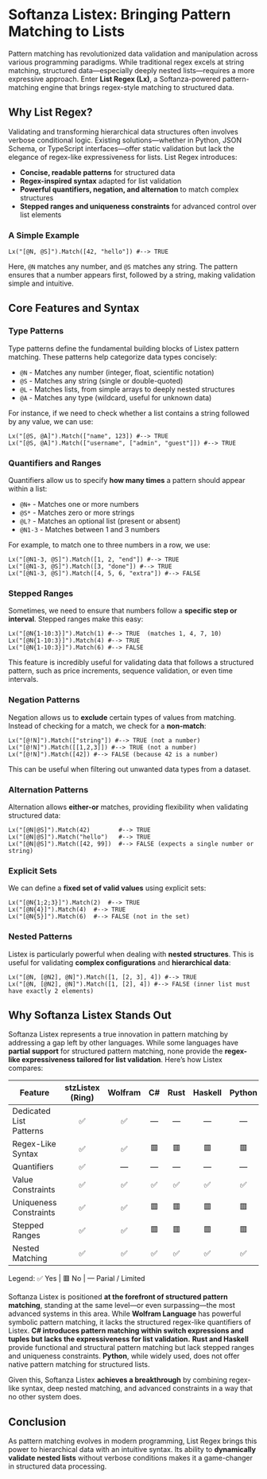 # Softanza Listex: Bringing Pattern Matching to Lists

Pattern matching has revolutionized data validation and manipulation across various programming paradigms. While traditional regex excels at string matching, structured data—especially deeply nested lists—requires a more expressive approach. Enter **List Regex (Lx)**, a Softanza-powered pattern-matching engine that brings regex-style matching to structured data.

## Why List Regex?

Validating and transforming hierarchical data structures often involves verbose conditional logic. Existing solutions—whether in Python, JSON Schema, or TypeScript interfaces—offer static validation but lack the elegance of regex-like expressiveness for lists. List Regex introduces:

* **Concise, readable patterns** for structured data
* **Regex-inspired syntax** adapted for list validation
* **Powerful quantifiers, negation, and alternation** to match complex structures
* **Stepped ranges and uniqueness constraints** for advanced control over list elements

### A Simple Example

```ring
Lx("[@N, @S]").Match([42, "hello"]) #--> TRUE
```

Here, `@N` matches any number, and `@S` matches any string. The pattern ensures that a number appears first, followed by a string, making validation simple and intuitive.

## Core Features and Syntax

### Type Patterns

Type patterns define the fundamental building blocks of Listex pattern matching. These patterns help categorize data types concisely:

* `@N` - Matches any number (integer, float, scientific notation)
* `@S` - Matches any string (single or double-quoted)
* `@L` - Matches lists, from simple arrays to deeply nested structures
* `@A` - Matches any type (wildcard, useful for unknown data)

For instance, if we need to check whether a list contains a string followed by any value, we can use:

```ring
Lx("[@S, @A]").Match(["name", 123]) #--> TRUE
Lx("[@S, @A]").Match(["username", ["admin", "guest"]]) #--> TRUE
```

### Quantifiers and Ranges

Quantifiers allow us to specify **how many times** a pattern should appear within a list:

* `@N+` - Matches one or more numbers
* `@S*` - Matches zero or more strings
* `@L?` - Matches an optional list (present or absent)
* `@N1-3` - Matches between 1 and 3 numbers

For example, to match one to three numbers in a row, we use:

```ring
Lx("[@N1-3, @S]").Match([1, 2, "end"]) #--> TRUE
Lx("[@N1-3, @S]").Match([3, "done"]) #--> TRUE
Lx("[@N1-3, @S]").Match([4, 5, 6, "extra"]) #--> FALSE
```

### Stepped Ranges

Sometimes, we need to ensure that numbers follow a **specific step or interval**. Stepped ranges make this easy:

```ring
Lx("[@N{1-10:3}]").Match(1) #--> TRUE  (matches 1, 4, 7, 10)
Lx("[@N{1-10:3}]").Match(4) #--> TRUE
Lx("[@N{1-10:3}]").Match(6) #--> FALSE
```

This feature is incredibly useful for validating data that follows a structured pattern, such as price increments, sequence validation, or even time intervals.

### Negation Patterns

Negation allows us to **exclude** certain types of values from matching. Instead of checking for a match, we check for a **non-match**:

```ring
Lx("[@!N]").Match(["string"]) #--> TRUE (not a number)
Lx("[@!N]").Match([[1,2,3]]) #--> TRUE (not a number)
Lx("[@!N]").Match([42]) #--> FALSE (because 42 is a number)
```

This can be useful when filtering out unwanted data types from a dataset.

### Alternation Patterns

Alternation allows **either-or** matches, providing flexibility when validating structured data:

```ring
Lx("[@N|@S]").Match(42)        #--> TRUE
Lx("[@N|@S]").Match("hello")   #--> TRUE
Lx("[@N|@S]").Match([42, 99])  #--> FALSE (expects a single number or string)
```

### Explicit Sets

We can define a **fixed set of valid values** using explicit sets:

```ring
Lx("[@N{1;2;3}]").Match(2)  #--> TRUE
Lx("[@N{4}]").Match(4)  #--> TRUE
Lx("[@N{5}]").Match(6)  #--> FALSE (not in the set)
```

### Nested Patterns

Listex is particularly powerful when dealing with **nested structures**. This is useful for validating **complex configurations** and **hierarchical data**:

```ring
Lx("[@N, [@N2], @N]").Match([1, [2, 3], 4]) #--> TRUE
Lx("[@N, [@N2], @N]").Match([1, [2], 4]) #--> FALSE (inner list must have exactly 2 elements)
```

## Why Softanza Listex Stands Out

Softanza Listex represents a true innovation in pattern matching by addressing a gap left by other languages. While some languages have **partial support** for structured pattern matching, none provide the **regex-like expressiveness tailored for list validation**. Here’s how Listex compares:

| Feature                 | stzListex (Ring) | Wolfram | C# | Rust | Haskell | Python |
|-------------------------|:----------------:|:-------:|:--:|:----:|:-------:|:------:|
| Dedicated List Patterns | ✅                | ✅       | —  | —    | —       | —      |
| Regex-Like Syntax       | ✅                | ✅       | 🟥  | 🟥    | 🟥       | 🟥      |
| Quantifiers             | ✅                | —      | —  | —    | —       | —      |
| Value Constraints       | ✅                | ✅       | ✅  | ✅    | ✅       | ✅      |
| Uniqueness Constraints  | ✅                | ✅       | 🟥  | 🟥    | 🟥       | 🟥      |
| Stepped Ranges          | ✅                | ✅       | 🟥  | 🟥    | 🟥       | 🟥      |
| Nested Matching         | ✅                | ✅       | ✅  | ✅    | ✅       | ✅      |

Legend: ✅ Yes    |    🟥 No    |    — Parial / Limited

Softanza Listex is positioned **at the forefront of structured pattern matching**, standing at the same level—or even surpassing—the most advanced systems in this area. While **Wolfram Language** has powerful symbolic pattern matching, it lacks the structured regex-like quantifiers of Listex. **C# introduces pattern matching within switch expressions and tuples but lacks the expressiveness for list validation.** **Rust and Haskell** provide functional and structural pattern matching but lack stepped ranges and uniqueness constraints. **Python**, while widely used, does not offer native pattern matching for structured lists.

Given this, Softanza Listex **achieves a breakthrough** by combining regex-like syntax, deep nested matching, and advanced constraints in a way that no other system does.

## Conclusion

As pattern matching evolves in modern programming, List Regex brings this power to hierarchical data with an intuitive syntax. Its ability to **dynamically validate nested lists** without verbose conditions makes it a game-changer in structured data processing.